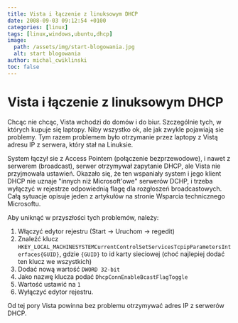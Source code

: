 ```yaml
---
title: Vista i łączenie z linuksowym DHCP
date: 2008-09-03 09:12:54 +0100
categories: [linux]
tags: [linux,windows,ubuntu,dhcp]
image:
  path: /assets/img/start-blogowania.jpg
  alt: start blogowania
author: michal_cwiklinski
toc: false
---
```


# Vista i łączenie z linuksowym DHCP

Chcąc nie chcąc, Vista wchodzi do domów i do biur. Szczególnie tych, w których kupuje się laptopy. Niby wszystko ok, ale jak zwykle pojawiają sie problemy. Tym razem problemem było otrzymanie przez laptopy z Vistą adresu IP z serwera, który stał na Linuksie.

System łączył sie z Access Pointem (połączenie bezprzewodowe), i nawet z serwerem (broadcast), serwer otrzymywał zapytanie DHCP, ale Vista nie przyjmowała ustawień. Okazało się, że ten wspaniały system i jego klient DHCP nie uznaje "innych niż Microsoft'owe" serwerów DCHP, i trzeba wyłączyć w rejestrze odpowiednią flagę dla rozgłoszeń broadcastowych. Całą sytuacje opisuje jeden z artykułów na stronie Wsparcia technicznego Microsoftu.

Aby uniknąć w przyszłości tych problemów, należy:

1. Włączyć edytor rejestru (Start -> Uruchom -> regedit)
2. Znaleźć klucz `HKEY_LOCAL_MACHINESYSTEMCurrentControlSetServicesTcpipParametersInterfaces{GUID}`, gdzie `{GUID}` to id karty sieciowej (choć najlepiej dodać ten klucz we wszystkich)
3. Dodać nową wartość `DWORD 32-bit`
4. Jako nazwę klucza podać `DhcpConnEnableBcastFlagToggle`
5. Wartość ustawić na `1`
6. Wyłączyć edytor rejestru.

Od tej pory Vista powinna bez problemu otrzymywać adres IP z serwerów DHCP.